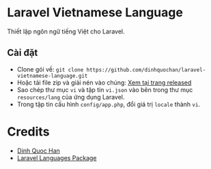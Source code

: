 # Laravel Vietnamese Language

Thiết lập ngôn ngữ tiếng Việt cho Laravel.

## Cài đặt

- Clone gói về: `git clone https://github.com/dinhquochan/laravel-vietnamese-language.git`
- Hoặc tải file zip và giải nén vào chúng: [Xem tại trang released](https://github.com//dinhquochan/laravel-vietnamese-language/releases)
- Sao chép thư mục `vi` và tập tin `vi.json` vào bên trong thư mục `resources/lang` của ứng dụng Laravel.
- Trong tập tin cấu hình `config/app.php`, đổi giá trị `locale` thành `vi`.

# Credits

- [Dinh Quoc Han](https://github.com/dinhquochan)
- [Laravel Languages Package](https://github.com/Laravel-Lang/lang)
